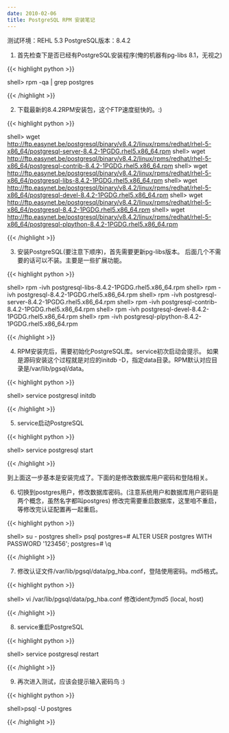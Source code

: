 ```yaml
---
date: 2010-02-06
title: PostgreSQL RPM 安装笔记
---
```


测试环境：REHL 5.3
PostgreSQL版本：8.4.2

1. 首先检查下是否已经有PostgreSQL安装程序(俺的机器有pg-libs 8.1，无视之)

{{< highlight python >}}

shell> rpm -qa | grep postgres

{{< /highlight >}}

2. 下载最新的8.4.2RPM安装包，这个FTP速度挺快的。:)

{{< highlight python >}}

shell> wget http://ftp.easynet.be/postgresql/binary/v8.4.2/linux/rpms/redhat/rhel-5-x86_64/postgresql-server-8.4.2-1PGDG.rhel5.x86_64.rpm
shell> wget http://ftp.easynet.be/postgresql/binary/v8.4.2/linux/rpms/redhat/rhel-5-x86_64/postgresql-contrib-8.4.2-1PGDG.rhel5.x86_64.rpm
shell> wget http://ftp.easynet.be/postgresql/binary/v8.4.2/linux/rpms/redhat/rhel-5-x86_64/postgresql-libs-8.4.2-1PGDG.rhel5.x86_64.rpm
shell> wget http://ftp.easynet.be/postgresql/binary/v8.4.2/linux/rpms/redhat/rhel-5-x86_64/postgresql-devel-8.4.2-1PGDG.rhel5.x86_64.rpm
shell> wget http://ftp.easynet.be/postgresql/binary/v8.4.2/linux/rpms/redhat/rhel-5-x86_64/postgresql-8.4.2-1PGDG.rhel5.x86_64.rpm
shell> wget http://ftp.easynet.be/postgresql/binary/v8.4.2/linux/rpms/redhat/rhel-5-x86_64/postgresql-plpython-8.4.2-1PGDG.rhel5.x86_64.rpm

{{< /highlight >}}

3. 安装PostgreSQL(要注意下顺序)，首先需要更新pg-libs版本。
后面几个不需要的话可以不装。主要是一些扩展功能。

{{< highlight python >}}

shell> rpm -ivh postgresql-libs-8.4.2-1PGDG.rhel5.x86_64.rpm
shell> rpm -ivh postgresql-8.4.2-1PGDG.rhel5.x86_64.rpm
shell> rpm -ivh postgresql-server-8.4.2-1PGDG.rhel5.x86_64.rpm
shell> rpm -ivh postgresql-contrib-8.4.2-1PGDG.rhel5.x86_64.rpm
shell> rpm -ivh postgresql-devel-8.4.2-1PGDG.rhel5.x86_64.rpm
shell> rpm -ivh postgresql-plpython-8.4.2-1PGDG.rhel5.x86_64.rpm

{{< /highlight >}}

4. RPM安装完后，需要初始化PostgreSQL库。service初次启动会提示。
如果是源码安装这个过程就是对应的initdb -D，指定data目录。RPM默认对应目录是/var/lib/pgsql/data。

{{< highlight python >}}

shell> service postgresql initdb

{{< /highlight >}}

5. service启动PostgreSQL

{{< highlight python >}}

shell> service postgresql start

{{< /highlight >}}


到上面这一步基本是安装完成了。下面的是修改数据库用户密码和登陆相关。

6. 切换到postgres用户，修改数据库密码。(注意系统用户和数据库用户密码是两个概念，虽然名字都叫postgres)
修改完需要重启数据库，这里咱不重启，等修改完认证配置再一起重启。

{{< highlight python >}}

shell> su - postgres
shell> psql
postgres=# ALTER USER postgres WITH PASSWORD '123456';
postgres=# \q

{{< /highlight >}}

7. 修改认证文件/var/lib/pgsql/data/pg_hba.conf，登陆使用密码。md5格式。

{{< highlight python >}}

shell> vi /var/lib/pgsql/data/pg_hba.conf
修改ident为md5 (local, host)

{{< /highlight >}}

8. service重启PostgreSQL

{{< highlight python >}}

shell> service postgresql restart

{{< /highlight >}}

9. 再次进入测试，应该会提示输入密码鸟 :)

{{< highlight python >}}

shell>psql -U postgres

{{< /highlight >}}



